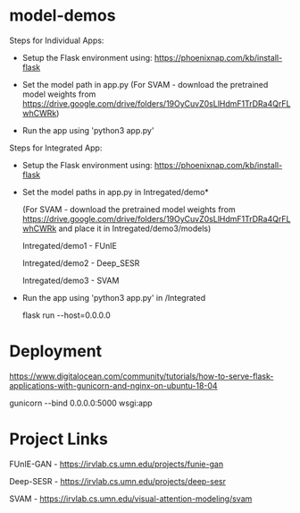 # model-demos
Steps for Individual Apps:

- Setup the Flask environment using: https://phoenixnap.com/kb/install-flask

- Set the model path in app.py (For SVAM - download the pretrained model weights from https://drive.google.com/drive/folders/19OyCuvZ0sLlHdmF1TrDRa4QrFLwhCWRk)

- Run the app using 'python3 app.py'

Steps for Integrated App:

- Setup the Flask environment using: https://phoenixnap.com/kb/install-flask

- Set the model paths in app.py in Intregated/demo*

  (For SVAM - download the pretrained model weights from https://drive.google.com/drive/folders/19OyCuvZ0sLlHdmF1TrDRa4QrFLwhCWRk and place it in Intregated/demo3/models)

  Intregated/demo1 - FUnIE
  
  Intregated/demo2 - Deep_SESR
  
  Intregated/demo3 - SVAM

- Run the app using 'python3 app.py' in /Integrated

  flask run --host=0.0.0.0

# Deployment
https://www.digitalocean.com/community/tutorials/how-to-serve-flask-applications-with-gunicorn-and-nginx-on-ubuntu-18-04

gunicorn --bind 0.0.0.0:5000 wsgi:app

# Project Links
FUnIE-GAN - https://irvlab.cs.umn.edu/projects/funie-gan

Deep-SESR - https://irvlab.cs.umn.edu/projects/deep-sesr

SVAM - https://irvlab.cs.umn.edu/visual-attention-modeling/svam
